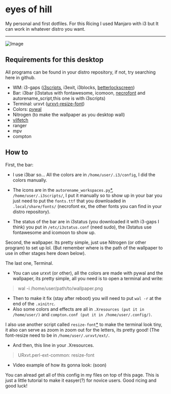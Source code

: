# eyes of hill
My personal and first dotfiles. For this Ricing I used Manjaro with i3 but It can work in whatever distro you want.

------

![Image](https://orig00.deviantart.net/ac43/f/2018/198/8/9/dotfiles_by_necronoise-dchj24w.png)

## Requirements for this desktop

All programs can be found in your distro repository, if not, try searching here in github.

+ WM: i3-gaps ([i3scripts](https://github.com/justbuchanan/i3scripts), i3exit, i3blocks, [betterlockscreen](https://github.com/pavanjadhaw/betterlockscreen))
+ Bar: i3bar (i3status with fontawesome, icomoon, [necrofont](https://github.com/necronoise/necrofont) and autorename_script,this one is with i3scripts)
+ Terminal: urxvt ([urxvt-resize-font](https://github.com/simmel/urxvt-resize-font))
+ Colors: [pywal](https://github.com/dylanaraps/pywal)
+ Nitrogen (to make the wallpaper as you desktop wall)
+ [vilfetch](https://github.com/necronoise/vilfetch)
+ ranger
+ mpv
+ compton

## How to

First, the bar: 

+ I use i3bar so... All the colors are in `/home/user/.i3/config`, I did the colors manually.

+ The icons are in the `autorename_workspaces.py`[*](https://github.com/justbuchanan/i3scripts/blob/master/autoname_workspaces.py), `/home/user/.i3scripts/`, I put it manually so to show up in your bar you just need to put the `fonts.ttf` that you downloaded in `.local/share/fonts/` (necrofont ex, the other fonts you can find in your distro repository).

+ The status of the bar are in i3status (you downloaded it with i3-gaps I think) you put in `/etc/i3status.conf` (need sudo), the i3status use fontawesome and icomoon to show up.

Second, the wallpaper. Its pretty simple, just use Nitrogen (or other program) to set up lol. (But remember where is the path of the wallpaper to use in other stages here down below).

The last one, Terminal. 

+ You can use urxvt (or other), all the colors are made with pywal and the wallpaper, its pretty simple, all you need is to open a terminal and write:

> wal -i /home/user/path/to/wallpaper.png

+ Then to make it fix (stay after reboot) you will need to put `wal -r` at the end of the `.xinitrc`. 
+ Also some colors and effects are all in `.Xresources (put it in /home/user/)` and `compton.conf (put it in /home/user/.config/)`.

I also use another script called `resize-font`[*](https://github.com/simmel/urxvt-resize-font) to make the terminal look tiny, it also can serve as zoom in zoom out for the letters, its pretty good! (The font-resize need to be in `/home/user/.urxvt/ext/`.

+ And then, this line in your .Xresources.
> URxvt.perl-ext-common: resize-font

+ Video example of how its gonna look: (soon)

You can alread get all of this config in my files on top of this page. This is just a little tutorial to make it easyer(?) for novice users. Good ricing and good luck!
